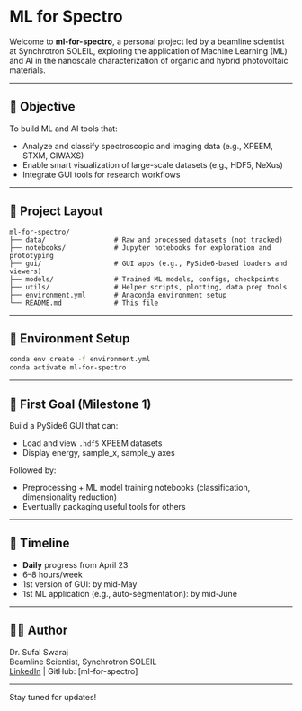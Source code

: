 # ML for Spectro

Welcome to **ml-for-spectro**, a personal project led by a beamline scientist at Synchrotron SOLEIL, exploring the application of Machine Learning (ML) and AI in the nanoscale characterization of organic and hybrid photovoltaic materials.

---

## 🧠 Objective
To build ML and AI tools that:
- Analyze and classify spectroscopic and imaging data (e.g., XPEEM, STXM, GIWAXS)
- Enable smart visualization of large-scale datasets (e.g., HDF5, NeXus)
- Integrate GUI tools for research workflows

---

## 📁 Project Layout
```
ml-for-spectro/
├── data/                 # Raw and processed datasets (not tracked)
├── notebooks/            # Jupyter notebooks for exploration and prototyping
├── gui/                  # GUI apps (e.g., PySide6-based loaders and viewers)
├── models/               # Trained ML models, configs, checkpoints
├── utils/                # Helper scripts, plotting, data prep tools
├── environment.yml       # Anaconda environment setup
└── README.md             # This file
```

---

## 🔧 Environment Setup
```bash
conda env create -f environment.yml
conda activate ml-for-spectro
```

---

## 🚀 First Goal (Milestone 1)
Build a PySide6 GUI that can:
- Load and view `.hdf5` XPEEM datasets
- Display energy, sample_x, sample_y axes

Followed by:
- Preprocessing + ML model training notebooks (classification, dimensionality reduction)
- Eventually packaging useful tools for others

---

## 📅 Timeline
- **Daily** progress from April 23
- 6–8 hours/week
- 1st version of GUI: by mid-May
- 1st ML application (e.g., auto-segmentation): by mid-June

---

## 🧑‍💻 Author
Dr. Sufal Swaraj  
Beamline Scientist, Synchrotron SOLEIL  
[LinkedIn](https://www.linkedin.com/) | GitHub: [ml-for-spectro]

---

Stay tuned for updates!
